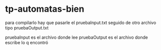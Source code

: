 # tp-automatas-bien
para compilarlo hay que pasarle el pruebaInput.txt seguido de otro archivo tipo pruebaOutput.txt 

pruebaInput es el archivo donde lee
pruebaOutput es el archivo donde escribe lo q encontró
